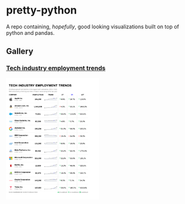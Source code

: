 # pretty-python
A repo containing, *hopefully*, good looking visualizations built on top of python and pandas.


## Gallery
### [Tech industry employment trends](https://github.com/ilko-masaldzhiyski/pretty-python/2023/W13)
<a href="./2023/W13/result.png"><img src="./2023/W13/result.png" style="display:flex;" width="50%"/></a>
